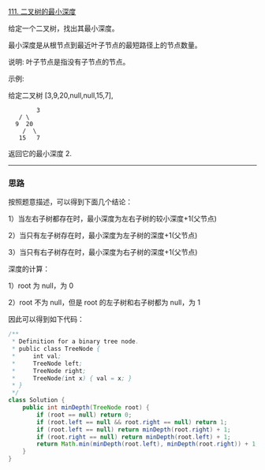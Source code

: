 [111. 二叉树的最小深度](https://leetcode-cn.com/problems/minimum-depth-of-binary-tree/)

给定一个二叉树，找出其最小深度。

最小深度是从根节点到最近叶子节点的最短路径上的节点数量。

说明: 叶子节点是指没有子节点的节点。

示例:

给定二叉树 [3,9,20,null,null,15,7],

    		3
       / \
      9  20
        /  \
       15   7

返回它的最小深度  2.

<hr/>

### 思路

按照题意描述，可以得到下面几个结论：

1）当左右子树都存在时，最小深度为左右子树的较小深度+1(父节点)

2）当只有左子树存在时，最小深度为左子树的深度+1(父节点)

3）当只有右子树存在时，最小深度为右子树的深度+1(父节点)

深度的计算：

1）root 为 null，为 0

2）root 不为 null，但是 root 的左子树和右子树都为 null，为 1

因此可以得到如下代码：

```java
/**
 * Definition for a binary tree node.
 * public class TreeNode {
 *     int val;
 *     TreeNode left;
 *     TreeNode right;
 *     TreeNode(int x) { val = x; }
 * }
 */
class Solution {
    public int minDepth(TreeNode root) {
        if (root == null) return 0;
        if (root.left == null && root.right == null) return 1;
        if (root.left == null) return minDepth(root.right) + 1;
        if (root.right == null) return minDepth(root.left) + 1;
        return Math.min(minDepth(root.left), minDepth(root.right)) + 1;
    }
}
```

